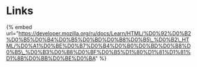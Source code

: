 # Links

{% embed url="https://developer.mozilla.org/ru/docs/Learn/HTML/%D0%92%D0%B2%D0%B5%D0%B4%D0%B5%D0%BD%D0%B8%D0%B5\_%D0%B2\_HTML/%D0%A1%D0%BE%D0%B7%D0%B4%D0%B0%D0%BD%D0%B8%D0%B5\_%D0%B3%D0%B8%D0%BF%D0%B5%D1%80%D1%81%D1%81%D1%8B%D0%BB%D0%BE%D0%BA" %}



